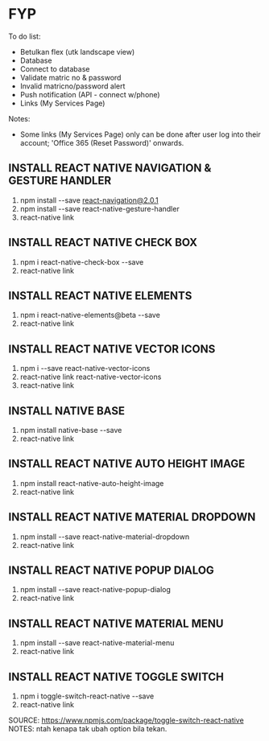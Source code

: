 # FYP

To do list:
- Betulkan flex (utk landscape view)
- Database
- Connect to database
- Validate matric no & password
- Invalid matricno/password alert
- Push notification (API - connect w/phone)
- Links (My Services Page)

Notes:
- Some links (My Services Page) only can be done after user log into their account; 'Office 365 (Reset Password)' onwards.

INSTALL REACT NATIVE NAVIGATION & GESTURE HANDLER
-------------------------------------------------
1. npm install --save react-navigation@2.0.1
2. npm install --save react-native-gesture-handler
3. react-native link

INSTALL REACT NATIVE CHECK BOX
------------------------------
1. npm i react-native-check-box --save
2. react-native link

INSTALL REACT NATIVE ELEMENTS
-----------------------------
1. npm i react-native-elements@beta --save
2. react-native link

INSTALL REACT NATIVE VECTOR ICONS
---------------------------------
1. npm i --save react-native-vector-icons
2. react-native link react-native-vector-icons
2. react-native link

INSTALL NATIVE BASE
-------------------
1. npm install native-base --save
2. react-native link

INSTALL REACT NATIVE AUTO HEIGHT IMAGE
--------------------------------------
1. npm install react-native-auto-height-image
2. react-native link

INSTALL REACT NATIVE MATERIAL DROPDOWN
--------------------------------------
1. npm install --save react-native-material-dropdown
2. react-native link

INSTALL REACT NATIVE POPUP DIALOG
--------------------------------------
1. npm install --save react-native-popup-dialog
2. react-native link

INSTALL REACT NATIVE MATERIAL MENU
--------------------------------------
1. npm install --save react-native-material-menu
2. react-native link

INSTALL REACT NATIVE TOGGLE SWITCH
--------------------------------------
1. npm i toggle-switch-react-native --save
2. react-native link

SOURCE: https://www.npmjs.com/package/toggle-switch-react-native
NOTES: ntah kenapa tak ubah option bila tekan.
